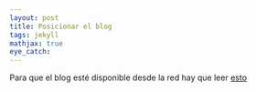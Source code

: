 ```yaml
---
layout: post
title: Posicionar el blog
tags: jekyll
mathjax: true
eye_catch: 
---
```


Para que el blog esté disponible desde la red hay que leer [esto](https://help.github.com/articles/search-engine-optimization-for-github-pages/)